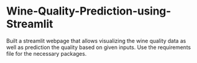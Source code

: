 # Wine-Quality-Prediction-using-Streamlit

Built a streamlit webpage that allows visualizing the wine quality data as well as prediction the quality based on given inputs.
Use the requirements file for the necessary packages. 
